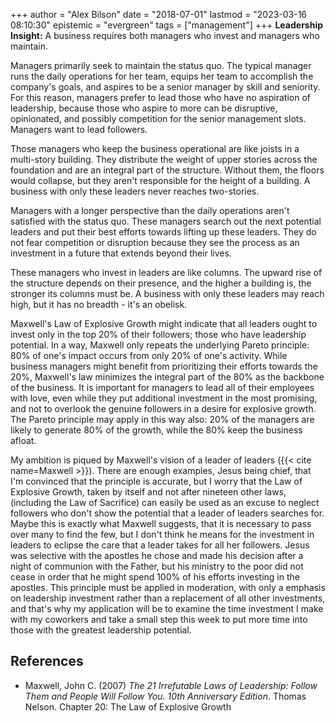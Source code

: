 +++
author = "Alex Bilson"
date = "2018-07-01"
lastmod = "2023-03-16 08:10:30"
epistemic = "evergreen"
tags = ["management"]
+++
**Leadership Insight:** A business requires both managers who invest and managers who maintain.

Managers primarily seek to maintain the status quo. The typical manager runs the daily operations for her team, equips her team to accomplish the company's goals, and aspires to be a senior manager by skill and seniority. For this reason, managers prefer to lead those who have no aspiration of leadership, because those who aspire to more can be disruptive, opinionated, and possibly competition for the senior management slots. Managers want to lead followers.

Those managers who keep the business operational are like joists in a multi-story building. They distribute the weight of upper stories across the foundation and are an integral part of the structure. Without them, the floors would collapse, but they aren't responsible for the height of a building. A business with only these leaders never reaches two-stories.

Managers with a longer perspective than the daily operations aren't satisfied with the status quo. These managers search out the next potential leaders and put their best efforts towards lifting up these leaders. They do not fear competition or disruption because they see the process as an investment in a future that extends beyond their lives.

These managers who invest in leaders are like columns. The upward rise of the structure depends on their presence, and the higher a building is, the stronger its columns must be. A business with only these leaders may reach high, but it has no breadth - it's an obelisk.

Maxwell's Law of Explosive Growth might indicate that all leaders ought to invest only in the top 20% of their followers; those who have leadership potential. In a way, Maxwell only repeats the underlying Pareto principle: 80% of one's impact occurs from only 20% of one's activity. While business managers might benefit from prioritizing their efforts towards the 20%, Maxwell's law minimizes the integral part of the 80% as the backbone of the business. It is important for managers to lead all of their employees with love, even while they put additional investment in the most promising, and not to overlook the genuine followers in a desire for explosive growth. The Pareto principle may apply in this way also: 20% of the managers are likely to generate 80% of the growth, while the 80% keep the business afloat.

My ambition is piqued by Maxwell's vision of a leader of leaders ({{< cite name=Maxwell >}}). There are enough examples, Jesus being chief, that I'm convinced that the principle is accurate, but I worry that the Law of Explosive Growth, taken by itself and not after nineteen other laws, (including the Law of Sacrifice) can easily be used as an excuse to neglect followers who don't show the potential that a leader of leaders searches for. Maybe this is exactly what Maxwell suggests, that it is necessary to pass over many to find the few, but I don't think he means for the investment in leaders to eclipse the care that a leader takes for all her followers. Jesus was selective with the apostles he chose and made his decision after a night of communion with the Father, but his ministry to the poor did not cease in order that he might spend 100% of his efforts investing in the apostles. This principle must be applied in moderation, with only a emphasis on leadership investment rather than a replacement of all other investments, and that's why my application will be to examine the time investment I make with my coworkers and take a small step this week to put more time into those with the greatest leadership potential.

## References

- Maxwell, John C. (2007) _The 21 Irrefutable Laws of Leadership: Follow Them and People Will Follow You. 10th Anniversary Edition_. Thomas Nelson. Chapter 20: The Law of Explosive Growth
